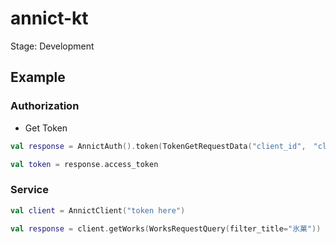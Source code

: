 # annict-kt

Stage: Development

## Example

### Authorization

- Get Token 
```kotlin
val response = AnnictAuth().token(TokenGetRequestData("client_id",　"client_secret",　"authorization_code",　"urn:ietf:wg:oauth:2.0:oob","code"))

val token = response.access_token
```

### Service

```kotlin
val client = AnnictClient("token here")

val response = client.getWorks(WorksRequestQuery(filter_title="氷菓"))
```
